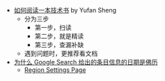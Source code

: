 - [如何阅读一本技术书](https://yufan.me/posts/how-to-read-a-technology-book) by Yufan Sheng
	- 分为三步
		- 第一步，扫读
		- 第二步，就是精读
		- 第三步，查漏补缺
	- 遇到问题时，更推荐看文档
- [为什么 Google Search 给出的条目信息的日期是佛历](https://support.google.com/websearch/thread/162711669/the-dates-on-google-search-results-are-in-buddhist-era?hl=en)
	- [Region Settings Page](https://www.google.com/preferences?hl=en&lang=1&prev=https://www.google.com/preferences?hl%3Den)